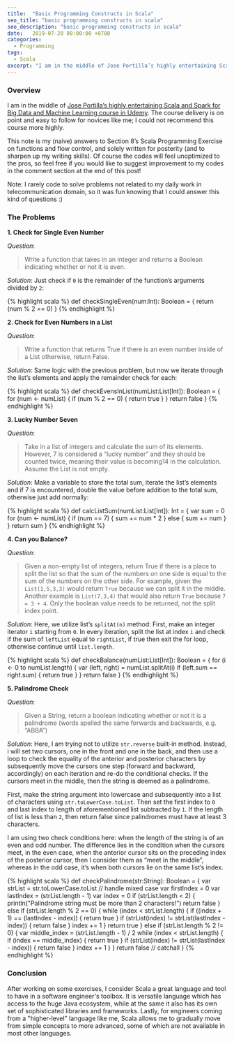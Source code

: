 ```yaml
---
title:  "Basic Programming Constructs in Scala"
seo_title: "basic programming constructs in scala"
seo_description: "basic programming constructs in scala"
date:   2019-07-20 00:00:00 +0700
categories:
  - Programming
tags:
  - Scala
excerpt: "I am in the middle of Jose Portilla’s highly entertaining Scala and Spark for Big Data and Machine Learning course in Udemy. ....."
---
```

### Overview
I am in the middle of [Jose Portilla’s highly entertaining Scala and Spark for Big Data and Machine Learning course in Udemy](https://www.udemy.com/course/scala-and-spark-for-big-data-and-machine-learning/). The course delivery is on point and easy to follow for novices like me; I could not recommend this course more highly.

This note is my (naive) answers to Section 8’s Scala Programming Exercise on functions and flow control, and solely written for posterity (and to sharpen up my writing skills). Of course the codes will feel unoptimized to the pros, so feel free if you would like to suggest improvement to my codes in the comment section at the end of this post!

Note: I rarely code to solve problems not related to my daily work in telecommunication domain, so it was fun knowing that I could answer this kind of questions :)

### The Problems

**1. Check for Single Even Number**

_Question_:
> Write a function that takes in an integer and returns a Boolean indicating whether or not it is even.

_Solution_:
Just check if `0` is the remainder of the function’s arguments divided by `2`:

{% highlight scala %}
def checkSingleEven(num:Int): Boolean = {
  return (num % 2 == 0)
}
{% endhighlight %}

**2. Check for Even Numbers in a List**

_Question_:
> Write a function that returns True if there is an even number inside of a List otherwise, return False.

_Solution_:
Same logic with the previous problem, but now we iterate through the list’s elements and apply the remainder check for each:

{% highlight scala %}
def checkEvensInList(numList:List[Int]): Boolean = {
  for (num <- numList) {
    if (num % 2 == 0) {
      return true
    }
  }
  return false
}
{% endhighlight %}

**3. Lucky Number Seven**

_Question_:
> Take in a list of integers and calculate the sum of its elements. However, 7 is considered a “lucky number” and they should be counted twice, meaning their value is becoming14 in the calculation. Assume the List is not empty.

_Solution_:
Make a variable to store the total sum, iterate the list’s elements and if 7 is encountered, double the value before addition to the total sum, otherwise just add normally:

{% highlight scala %}
def calcListSum(numList:List[Int]): Int = {
  var sum = 0
  for (num <- numList) {
    if (num == 7) {
      sum += num * 2
    }
    else {
      sum += num
    }
  }
  return sum
}
{% endhighlight %}

**4. Can you Balance?**

_Question_:
> Given a non-empty list of integers, return True if there is a place to split the list so that the sum of the numbers on one side is equal to the sum of the numbers on the other side. For example, given the `List(1,5,3,3)` would return `True` because we can split it in the middle. Another example is `List(7,3,4)` that would also return `True` because `7 = 3 + 4`. Only the boolean value needs to be returned, not the split index point.

_Solution_:
Here, we utilize list’s `splitAt(n)` method: First, make an integer iterator `i` starting from `0`. In every iteration, split the list at index `i` and check if the sum of `leftList` equal to `rightList`, if true then exit the for loop, otherwise continue until `list.length`.

{% highlight scala %}
def checkBalance(numList:List[Int]): Boolean = {
  for (i <- 0 to numList.length) {
    var (left, right) = numList.splitAt(i)
    if (left.sum == right.sum) {
      return true
    }
  }
  return false
}
{% endhighlight %}

**5. Palindrome Check**

_Question_:
> Given a String, return a boolean indicating whether or not it is a palindrome (words spelled the same forwards and backwards, e.g. “ABBA”)

_Solution_:
Here, I am trying not to utilize `str.reverse` built-in method. Instead, i will set two cursors, one in the front and one in the back, and then use a loop to check the equality of the anterior and posterior characters by subsequently move the cursors one step (forward and backward, accordingly) on each iteration and re-do the conditional checks. If the cursors meet in the middle, then the string is deemed as a palindrome.

First, make the string argument into lowercase and subsequently into a list of characters using `str.toLowerCase.toList`. Then set the first index to `0` and last index to length of aforementioned list subtracted by `1`. If the length of list is less than `2`, then return false since palindromes must have at least 3 characters.

I am using two check conditions here: when the length of the string is of an even and odd number. The difference lies in the condition when the cursors meet, in the even case, when the anterior cursor sits on the preceding index of the posterior cursor, then I consider them as “meet in the middle”, whereas in the odd case, it’s when both cursors lie on the same list’s index.

{% highlight scala %}
def checkPalindrome(str:String): Boolean = {
  var strList = str.toLowerCase.toList // handle mixed case
  var firstIndex = 0
  var lastIndex = (strList.length - 1)
  var index = 0
  if (strList.length < 2) {
    println("Palindrome string must be more than 2 characters!")
    return false
  } else if (strList.length % 2 == 0) {
    while (index < strList.length) {
      if ((index + 1) == (lastIndex - index)) {
        return true
      }
      if (strList(index) != strList(lastIndex - index)) {
        return false
      }
      index += 1
    }
    return true
  } else if (strList.length % 2 != 0) {
    var middle_index = (strList.length - 1) / 2
    while (index < strList.length) {
      if (index == middle_index) {
        return true
      }
      if (strList(index) != strList(lastIndex - index)) {
        return false
      }
      index += 1
    }
  }
  return false // catchall
}
{% endhighlight %}

### Conclusion
After working on some exercises, I consider Scala a great language and tool to have in a software engineer's toolbox. It is versatile language which has access to the huge Java ecosystem, while at the same it also has its own set of sophisticated libraries and frameworks. Lastly, for engineers coming from a "higher-level" language like me, Scala allows me to gradually move from simple concepts to more advanced, some of which are not available in most other languages.